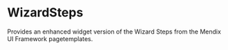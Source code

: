 # WizardSteps
Provides an enhanced widget version of the Wizard Steps from the Mendix UI Framework pagetemplates.
